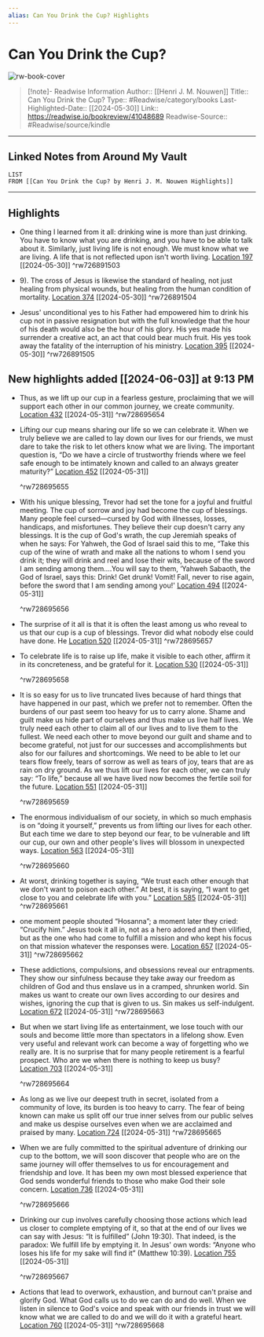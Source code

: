 ```yaml
---
alias: Can You Drink the Cup? Highlights
---
```

# Can You Drink the Cup?

![rw-book-cover](https://m.media-amazon.com/images/I/91ybvaTSihL._SY160.jpg)
>[!note]- Readwise Information
>Author:: [[Henri J. M. Nouwen]]
>Title:: Can You Drink the Cup?
>Type:: #Readwise/category/books
>Last-Highlighted-Date:: [[2024-05-30]]
>Link:: https://readwise.io/bookreview/41048689
>Readwise-Source:: #Readwise/source/kindle
---
## Linked Notes from Around My Vault
```dataview
LIST
FROM [[Can You Drink the Cup? by Henri J. M. Nouwen Highlights]]
```
---

## Highlights
- One thing I learned from it all: drinking wine is more than just drinking. You have to know what you are drinking, and you have to be able to talk about it. Similarly, just living life is not enough. We must know what we are living. A life that is not reflected upon isn't worth living. [Location 197](https://readwise.io/to_kindle?action=open&asin=B01MZZWGVV&location=197) [[2024-05-30]]
   ^rw726891503

- 9). The cross of Jesus is likewise the standard of healing, not just healing from physical wounds, but healing from the human condition of mortality. [Location 374](https://readwise.io/to_kindle?action=open&asin=B01MZZWGVV&location=374) [[2024-05-30]]
   ^rw726891504

- Jesus' unconditional yes to his Father had empowered him to drink his cup not in passive resignation but with the full knowledge that the hour of his death would also be the hour of his glory. His yes made his surrender a creative act, an act that could bear much fruit. His yes took away the fatality of the interruption of his ministry. [Location 395](https://readwise.io/to_kindle?action=open&asin=B01MZZWGVV&location=395) [[2024-05-30]]
   ^rw726891505

## New highlights added [[2024-06-03]] at 9:13 PM
- Thus, as we lift up our cup in a fearless gesture, proclaiming that we will support each other in our common journey, we create community. [Location 432](https://readwise.io/to_kindle?action=open&asin=B01MZZWGVV&location=432) [[2024-05-31]]
   ^rw728695654

- Lifting our cup means sharing our life so we can celebrate it. When we truly believe we are called to lay down our lives for our friends, we must dare to take the risk to let others know what we are living. The important question is, “Do we have a circle of trustworthy friends where we feel safe enough to be intimately known and called to an always greater maturity?” [Location 452](https://readwise.io/to_kindle?action=open&asin=B01MZZWGVV&location=452) [[2024-05-31]]
  
  ^rw728695655

- With his unique blessing, Trevor had set the tone for a joyful and fruitful meeting. The cup of sorrow and joy had become the cup of blessings. Many people feel cursed—cursed by God with illnesses, losses, handicaps, and misfortunes. They believe their cup doesn't carry any blessings. It is the cup of God's wrath, the cup Jeremiah speaks of when he says: For Yahweh, the God of Israel said this to me, “Take this cup of the wine of wrath and make all the nations to whom I send you drink it; they will drink and reel and lose their wits, because of the sword I am sending among them.…You will say to them, ‘Yahweh Sabaoth, the God of Israel, says this: Drink! Get drunk! Vomit! Fall, never to rise again, before the sword that I am sending among you!' [Location 494](https://readwise.io/to_kindle?action=open&asin=B01MZZWGVV&location=494) [[2024-05-31]]
  
  ^rw728695656

- The surprise of it all is that it is often the least among us who reveal to us that our cup is a cup of blessings. Trevor did what nobody else could have done. He [Location 520](https://readwise.io/to_kindle?action=open&asin=B01MZZWGVV&location=520) [[2024-05-31]]
   ^rw728695657

- To celebrate life is to raise up life, make it visible to each other, affirm it in its concreteness, and be grateful for it. [Location 530](https://readwise.io/to_kindle?action=open&asin=B01MZZWGVV&location=530) [[2024-05-31]]
  
  ^rw728695658

- It is so easy for us to live truncated lives because of hard things that have happened in our past, which we prefer not to remember. Often the burdens of our past seem too heavy for us to carry alone. Shame and guilt make us hide part of ourselves and thus make us live half lives. We truly need each other to claim all of our lives and to live them to the fullest. We need each other to move beyond our guilt and shame and to become grateful, not just for our successes and accomplishments but also for our failures and shortcomings. We need to be able to let our tears flow freely, tears of sorrow as well as tears of joy, tears that are as rain on dry ground. As we thus lift our lives for each other, we can truly say: “To life,” because all we have lived now becomes the fertile soil for the future. [Location 551](https://readwise.io/to_kindle?action=open&asin=B01MZZWGVV&location=551) [[2024-05-31]]
  
  ^rw728695659

- The enormous individualism of our society, in which so much emphasis is on “doing it yourself,” prevents us from lifting our lives for each other. But each time we dare to step beyond our fear, to be vulnerable and lift our cup, our own and other people's lives will blossom in unexpected ways. [Location 563](https://readwise.io/to_kindle?action=open&asin=B01MZZWGVV&location=563) [[2024-05-31]]
  
  ^rw728695660

- At worst, drinking together is saying, “We trust each other enough that we don't want to poison each other.” At best, it is saying, “I want to get close to you and celebrate life with you.” [Location 585](https://readwise.io/to_kindle?action=open&asin=B01MZZWGVV&location=585) [[2024-05-31]]
   ^rw728695661

- one moment people shouted “Hosanna”; a moment later they cried: “Crucify him.” Jesus took it all in, not as a hero adored and then vilified, but as the one who had come to fulfill a mission and who kept his focus on that mission whatever the responses were. [Location 657](https://readwise.io/to_kindle?action=open&asin=B01MZZWGVV&location=657) [[2024-05-31]]
   ^rw728695662

- These addictions, compulsions, and obsessions reveal our entrapments. They show our sinfulness because they take away our freedom as children of God and thus enslave us in a cramped, shrunken world. Sin makes us want to create our own lives according to our desires and wishes, ignoring the cup that is given to us. Sin makes us self-indulgent. [Location 672](https://readwise.io/to_kindle?action=open&asin=B01MZZWGVV&location=672) [[2024-05-31]]
   ^rw728695663

- But when we start living life as entertainment, we lose touch with our souls and become little more than spectators in a lifelong show. Even very useful and relevant work can become a way of forgetting who we really are. It is no surprise that for many people retirement is a fearful prospect. Who are we when there is nothing to keep us busy? [Location 703](https://readwise.io/to_kindle?action=open&asin=B01MZZWGVV&location=703) [[2024-05-31]]
  
  ^rw728695664

- As long as we live our deepest truth in secret, isolated from a community of love, its burden is too heavy to carry. The fear of being known can make us split off our true inner selves from our public selves and make us despise ourselves even when we are acclaimed and praised by many. [Location 724](https://readwise.io/to_kindle?action=open&asin=B01MZZWGVV&location=724) [[2024-05-31]]
   ^rw728695665

- When we are fully committed to the spiritual adventure of drinking our cup to the bottom, we will soon discover that people who are on the same journey will offer themselves to us for encouragement and friendship and love. It has been my own most blessed experience that God sends wonderful friends to those who make God their sole concern. [Location 736](https://readwise.io/to_kindle?action=open&asin=B01MZZWGVV&location=736) [[2024-05-31]]
  
  ^rw728695666

- Drinking our cup involves carefully choosing those actions which lead us closer to complete emptying of it, so that at the end of our lives we can say with Jesus: “It is fulfilled” (John 19:30). That indeed, is the paradox: We fulfill life by emptying it. In Jesus' own words: “Anyone who loses his life for my sake will find it” (Matthew 10:39). [Location 755](https://readwise.io/to_kindle?action=open&asin=B01MZZWGVV&location=755) [[2024-05-31]]
  
  ^rw728695667

- Actions that lead to overwork, exhaustion, and burnout can't praise and glorify God. What God calls us to do we can do and do well. When we listen in silence to God's voice and speak with our friends in trust we will know what we are called to do and we will do it with a grateful heart. [Location 760](https://readwise.io/to_kindle?action=open&asin=B01MZZWGVV&location=760) [[2024-05-31]]
   ^rw728695668

